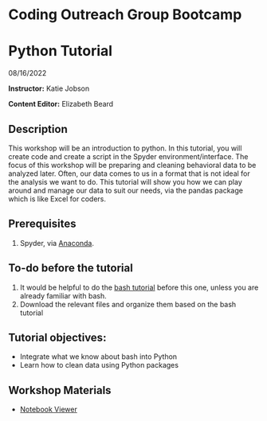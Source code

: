 # Coding Outreach Group Bootcamp
# Python Tutorial
08/16/2022

__**Instructor:**__ Katie Jobson

__**Content Editor:**__ Elizabeth Beard

## Description
This workshop will be an introduction to python. In this tutorial, you will create code and create a script in the Spyder environment/interface. The focus of this workshop will be preparing and cleaning behavioral data to be analyzed later. Often, our data comes to us in a format that is not ideal for the analysis we want to do. This tutorial will show you how we can play around and manage our data to suit our needs, via the pandas package which is like Excel for coders.

## Prerequisites
1. Spyder, via [Anaconda](https://www.anaconda.com/products/individual#Downloads).

## To-do before the tutorial
1. It would be helpful to do the [bash tutorial](https://github.com/TU-Coding-Outreach-Group/intro-to-coding-2021//tree/main/bash) before this one, unless you are already familiar with bash.
2. Download the relevant files and organize them based on the bash tutorial

## Tutorial objectives:
- Integrate what we know about bash into Python
- Learn how to clean data using Python packages

## Workshop Materials
- [Notebook Viewer](https://tu-coding-outreach-group.github.io/intro-to-coding-2023/python/index.html)


